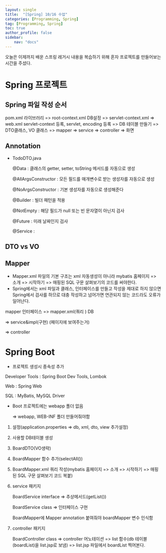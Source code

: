 ```yaml
---
layout: single
title:  "[Spring] 10/16 수업"
categories: [Programming, Spring]
tag: [Programming, Spring]
toc: true
author_profile: false
sidebar:
    nav: "docs"
---
```


 오늘은 이제까지 배운 스프링 레거시 내용을 복습하기 위해 혼자 프로젝트를 만들어보는 시간을 주셨다.

# Spring 프로젝트

## Spring 파일 작성 순서

pom.xml 라이브러리 => root-context.xml DB설정 => servlet-context.xml => web.xml servlet-context 등록, servlet, encoding 등록 => DB 테이블 만들기 => DTO클래스, VO 클래스 => mapper => service => controller => 화면



## Annotation

* TodoDTO.java

  @Data : 클래스의 getter, setter, toString 메서드를 자동으로 생성

  @AllArgsConstructor : 모든 필드를 매개변수로 받는 생성자를 자동으로 생성

  @NoArgsConstructor : 기본 생성자를 자동으로 생성해준다

  @Builder : 빌더 패턴을 적용

  @NotEmpty : 해당 필드가 null 또는 빈 문자열이 아닌지 검사

  @Future : 미래 날짜인지 검사
  
  @Service : 



## DTO vs VO

## Mapper

* Mapper.xml 파일의 기본 구조는 xml 자동생성이 아니라 mybatis 홈페이지 => 소개 => 시작하기 => 매핑된 SQL 구문 살펴보기의 코드를 써야한다.
* Spring에서는 xml 파일과 클래스, 인터페이스를 만들고 작성을 제대로 하지 않으면 Spring에서 검사를 하므로 대충 작성하고 넘어가면 연관되지 않는 코드라도 오류가 일어난다.



mapper 인터페이스 => mapper.xml(쿼리 )  DB

=> service&impl(구현) (페이지에 보여주는거)

=> controller

# Spring Boot

* 프로젝트 생성시 종속성 추가

Developer Tools : Spring Boot Dev Tools, Lombok

Web : Spring Web

SQL : MyBatis, MySQL Driver

* Boot 프로젝트에는 webapp 폴더 없음 

  => webapp, WEB-INF 폴더 만들어줘야함

1. 설정(application.properties => db, xml, dto, view 추가설정) 

2. 사용할 DB테이블 생성

3. BoardDTO(VO생략)

4. BoardMapper 함수 추가(selectAll())

5. BoardMapper.xml 쿼리 작성(mybatis 홈페이지 => 소개 => 시작하기 => 매핑된 SQL 구문 살펴보기 코드 복붙)

6. service 패키지 

   BoardService interface => 추상메서드(getList())

   BoardService class => 인터페이스 구현

   BoardMapper에 Mapper annotation 붙여줘야 boardMapper 변수 인식함

7. controller 패키지

   BoardController class => controller 어노테이션 => list 함수(db 테이블(boardList)을 list.jsp로 보냄) => list.jsp 파일에서 boardList 찍어본다.

